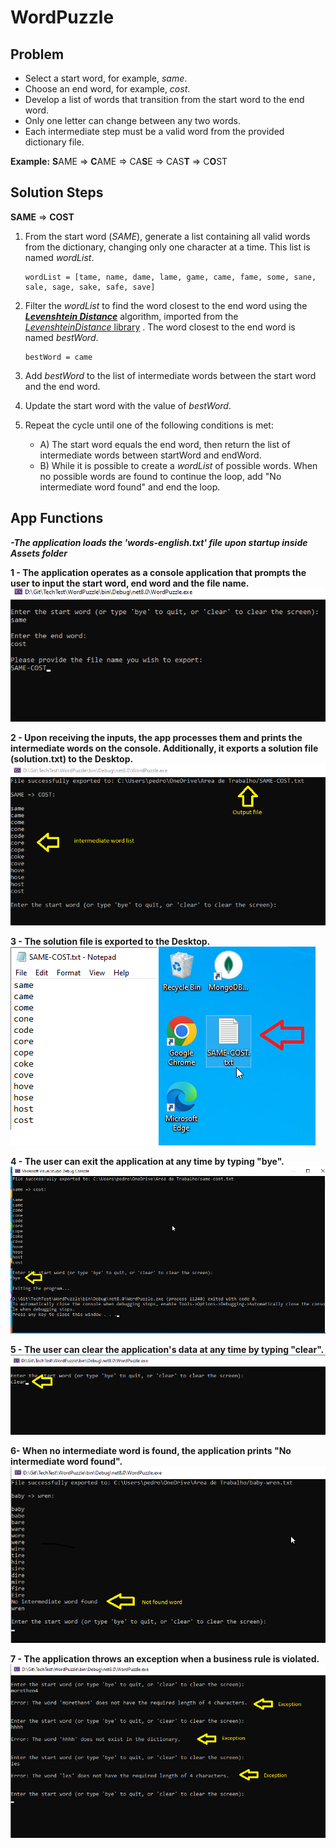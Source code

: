 # WordPuzzle

## Problem

- Select a start word, for example, *same*.
- Choose an end word, for example, *cost*.
- Develop a list of words that transition from the start word to the end word.
- Only one letter can change between any two words.
- Each intermediate step must be a valid word from the provided dictionary file.

**Example:**
**S**AME => **C**AME => CA**S**E => CAS**T** => C**O**ST

## Solution Steps

**SAME** => **COST**

1. From the start word (*SAME*), generate a list containing all valid words from the dictionary, changing only one character at a time. This list is named *wordList*.

    ```
    wordList = [tame, name, dame, lame, game, came, fame, some, sane, sale, sage, sake, safe, save]
    ```

2. Filter the *wordList* to find the word closest to the end word using the [***Levenshtein Distance***](https://en.wikipedia.org/wiki/Levenshtein_distance) algorithm, imported from the [*LevenshteinDistance* library](https://www.nuget.org/packages/LevenshteinDistance/1.0.0) . The word closest to the end word is named *bestWord*.

    ```
    bestWord = came
    ```

3. Add *bestWord* to the list of intermediate words between the start word and the end word.
4. Update the start word with the value of *bestWord*.
5. Repeat the cycle until one of the following conditions is met:
   - A) The start word equals the end word, then return the list of intermediate words between startWord and endWord.
   - B) While it is possible to create a *wordList* of possible words. When no possible words are found to continue the loop, add "No intermediate word found" and end the loop.
  

## App Functions
<b> ***-The application loads the 'words-english.txt' file upon startup  inside Assets folder***

1 - The application operates as a console application that prompts the user to input the start word, end word and the file name.<br>
![read inputs](https://github.com/PedroBelfort/TechTest/blob/main/WordPuzzle/Assets/step-1.png)  <br>

2 - Upon receiving the inputs, the app processes them and prints the intermediate words on the console. Additionally, it exports a solution file (solution.txt) to the Desktop. <br>
![process](https://github.com/PedroBelfort/TechTest/blob/main/WordPuzzle/Assets/step-2.png)  <br>

3 - The solution file is exported to the Desktop. <br>
![file exported](https://github.com/PedroBelfort/TechTest/blob/main/WordPuzzle/Assets/step3.png)  <br>

4 - The user can exit the application at any time by typing "bye".
![bye](https://github.com/PedroBelfort/TechTest/blob/main/WordPuzzle/Assets/step4.png)  <br>

5 - The user can clear the application's data at any time by typing "clear".
![bye](https://github.com/PedroBelfort/TechTest/blob/main/WordPuzzle/Assets/step5.png)  <br>

6- When no intermediate word is found, the application prints "No intermediate word found".
![not found](https://github.com/PedroBelfort/TechTest/blob/main/WordPuzzle/Assets/step-6.png)  <br>

7 - The application throws an exception when a business rule is violated.
![exception](https://github.com/PedroBelfort/TechTest/blob/main/WordPuzzle/Assets/step-7.png)


